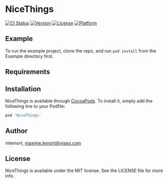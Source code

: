 # NiceThings

[![CI Status](https://img.shields.io/travis/mlemort/NiceThings.svg?style=flat)](https://travis-ci.org/mlemort/NiceThings)
[![Version](https://img.shields.io/cocoapods/v/NiceThings.svg?style=flat)](https://cocoapods.org/pods/NiceThings)
[![License](https://img.shields.io/cocoapods/l/NiceThings.svg?style=flat)](https://cocoapods.org/pods/NiceThings)
[![Platform](https://img.shields.io/cocoapods/p/NiceThings.svg?style=flat)](https://cocoapods.org/pods/NiceThings)

## Example

To run the example project, clone the repo, and run `pod install` from the Example directory first.

## Requirements

## Installation

NiceThings is available through [CocoaPods](https://cocoapods.org). To install
it, simply add the following line to your Podfile:

```ruby
pod 'NiceThings'
```

## Author

mlemort, maxime.lemort@viseo.com

## License

NiceThings is available under the MIT license. See the LICENSE file for more info.
